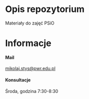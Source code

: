 # Opis repozytorium
Materiały do zajęć PSiO

# Informacje

#### Mail
mikolaj.stys@pwr.edu.pl

#### Konsultacje
Środa, godzina 7:30-8:30
